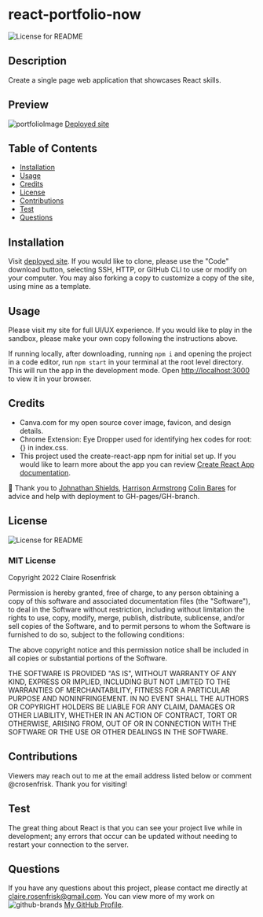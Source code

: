 
  
  # react-portfolio-now
  ![License for README](https://img.shields.io/badge/license-MIT-green/)


  ## Description
  Create a single page web application that showcases React skills.


  ## Preview
  ![portfolioImage](https://user-images.githubusercontent.com/82235272/163822557-59cf5b1d-54c7-430d-9ca3-1428856075bf.png)
  [Deployed site](https://crosenfrisk.github.io/react-portfolio-now/)


  ## Table of Contents
  * [Installation](#Installation)
  * [Usage](#Usage)
  * [Credits](#Credits)
  * [License](#License)
  * [Contributions](#Contributions)
  * [Test](#Test)
  * [Questions](#Questions)
  

  ## Installation
  Visit [deployed site](https://crosenfrisk.github.io/react-portfolio-now/). If you would like to clone, please use the "Code" download button, selecting SSH, HTTP, or GitHub CLI to use or modify on your computer. You may also forking a copy to customize a copy of the site, using mine as a template.


  ## Usage
  Please visit my site for full UI/UX experience. If you would like to play in the sandbox, please make your own copy following the instructions above.

  If running locally, after downloading, running `npm i` and opening the project in a code editor, run `npm start` in your terminal at the root level directory. This will run the app in the development mode. Open [http://localhost:3000](http://localhost:3000) to view it in your browser.

  ## Credits
  * Canva.com for my open source cover image, favicon, and design details.
  * Chrome Extension: Eye Dropper used for identifying hex codes for root:{} in index.css.
  * This project used the create-react-app npm for initial set up. If you would like to learn more about the app you can review [Create React App documentation](https://facebook.github.io/create-react-app/docs/getting-started).

  🎉 Thank you to [Johnathan Shields](https://github.com/agent-Shields/), [Harrison Armstrong](https://github.com/nightmarefails/) [Colin Bares](https://github.com/soundproofboot/) for advice and help with deployment to GH-pages/GH-branch.


  ## License
  ![License for README](https://img.shields.io/badge/license-MIT-green/)
  
  ### MIT License

  Copyright 2022 Claire Rosenfrisk

  Permission is hereby granted, free of charge, to any person obtaining a copy of this software and associated documentation files (the "Software"), to deal in the Software without restriction, including without limitation the rights to use, copy, modify, merge, publish, distribute, sublicense, and/or sell copies of the Software, and to permit persons to whom the Software is furnished to do so, subject to the following conditions:
      
  The above copyright notice and this permission notice shall be included in all copies or substantial portions of the Software.
      
  THE SOFTWARE IS PROVIDED "AS IS", WITHOUT WARRANTY OF ANY KIND, EXPRESS OR IMPLIED, INCLUDING BUT NOT LIMITED TO THE WARRANTIES OF MERCHANTABILITY, FITNESS FOR A PARTICULAR PURPOSE AND NONINFRINGEMENT. IN NO EVENT SHALL THE AUTHORS OR COPYRIGHT HOLDERS BE LIABLE FOR ANY CLAIM, DAMAGES OR OTHER LIABILITY, WHETHER IN AN ACTION OF CONTRACT, TORT OR OTHERWISE, ARISING FROM, OUT OF OR IN CONNECTION WITH THE SOFTWARE OR THE USE OR OTHER DEALINGS IN THE SOFTWARE.
  

  ## Contributions
  Viewers may reach out to me at the email address listed below or comment @crosenfrisk. Thank you for visiting!


  ## Test
  The great thing about React is that you can see your project live while in development; any errors that occur can be updated without needing to restart your connection to the server.

  
  ## Questions
  If you have any questions about this project, please contact me directly at claire.rosenfrisk@gmail.com. You can view more of my work on 
  ![github-brands](https://user-images.githubusercontent.com/82235272/163822753-9fc295d1-401e-4075-818a-50411addf6c9.svg) [My GitHub Profile](https://github.com/crosenfrisk).

